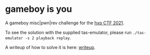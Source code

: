 # gameboy is you

A gameboy misc|pwn|rev challenge for the [hxp CTF 2021](https://2021.ctf.link).

To see the solution with the supplied tas-emulator, please run `./tas-emulator -s 2 playback replay`.

A writeup of how to solve it is here: [writeup](writeup).